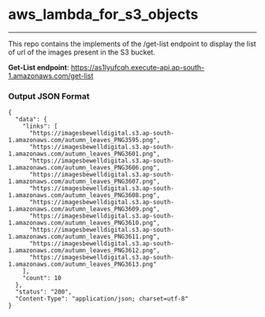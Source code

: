 # aws_lambda_for_s3_objects
---------------------------------

This repo contains the implements of the /get-list endpoint to display the list of url of the images present in the S3 bucket.

**Get-List endpoint**: https://as1lyufcqh.execute-api.ap-south-1.amazonaws.com/get-list

### Output JSON Format
```
{
  "data": {
    "links": [
      "https://imagesbewelldigital.s3.ap-south-1.amazonaws.com/autumn_leaves_PNG3595.png",
      "https://imagesbewelldigital.s3.ap-south-1.amazonaws.com/autumn_leaves_PNG3601.png",
      "https://imagesbewelldigital.s3.ap-south-1.amazonaws.com/autumn_leaves_PNG3606.png",
      "https://imagesbewelldigital.s3.ap-south-1.amazonaws.com/autumn_leaves_PNG3607.png",
      "https://imagesbewelldigital.s3.ap-south-1.amazonaws.com/autumn_leaves_PNG3608.png",
      "https://imagesbewelldigital.s3.ap-south-1.amazonaws.com/autumn_leaves_PNG3609.png",
      "https://imagesbewelldigital.s3.ap-south-1.amazonaws.com/autumn_leaves_PNG3610.png",
      "https://imagesbewelldigital.s3.ap-south-1.amazonaws.com/autumn_leaves_PNG3611.png",
      "https://imagesbewelldigital.s3.ap-south-1.amazonaws.com/autumn_leaves_PNG3612.png",
      "https://imagesbewelldigital.s3.ap-south-1.amazonaws.com/autumn_leaves_PNG3613.png"
    ],
    "count": 10
  },
  "status": "200",
  "Content-Type": "application/json; charset=utf-8"
}
```
